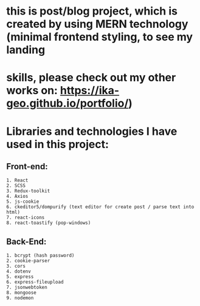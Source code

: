 # this is post/blog project, which is created by using MERN technology (minimal frontend styling, to see my landing 
# skills, please check out my other works on: https://ika-geo.github.io/portfolio/)

# Libraries and technologies I have used in this project:

## Front-end:
    1. React
    2. SCSS
    3. Redux-toolkit
    4. Axios
    5. js-cookie
    6. ckeditor5/dompurify (text editor for create post / parse text into html)
    7. react-icons
    8. react-toastify (pop-windows)

## Back-End:
    1. bcrypt (hash password)
    2. cookie-parser
    3. cors
    4. dotenv
    5. express
    6. express-fileupload
    7. jsonwebtoken
    8. mongoose
    9. nodemon






